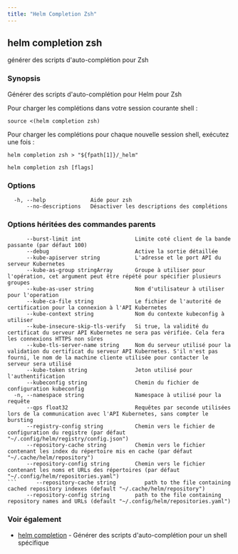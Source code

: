 ```yaml
---
title: "Helm Completion Zsh"
---
```


## helm completion zsh

générer des scripts d'auto-complétion pour Zsh

### Synopsis

Générer des scripts d'auto-complétion pour Helm pour Zsh

Pour charger les complétions dans votre session courante shell :

    source <(helm completion zsh)

Pour charger les complétions pour chaque nouvelle session shell, exécutez une fois :

    helm completion zsh > "${fpath[1]}/_helm"


```
helm completion zsh [flags]
```

### Options

```
  -h, --help              Aide pour zsh
      --no-descriptions   Désactiver les descriptions des complétions
```

### Options héritées des commandes parents

```
      --burst-limit int                 Limite coté client de la bande passante (par défaut 100)
      --debug                           Active la sortie détaillée
      --kube-apiserver string           L'adresse et le port API du serveur Kubernetes
      --kube-as-group stringArray       Groupe à utiliser pour l'opération, cet argument peut être répété pour spécifier plusieurs groupes
      --kube-as-user string             Nom d'utilisateur à utiliser pour l'operation
      --kube-ca-file string             Le fichier de l'autorité de certification pour la connexion à l'API Kubernetes
      --kube-context string             Nom du contexte kubeconfig à utiliser
      --kube-insecure-skip-tls-verify   Si true, la validité du certificat du serveur API Kubernetes ne sera pas vérifiée. Cela fera les connexions HTTPS non sûres
      --kube-tls-server-name string     Nom du serveur utilisé pour la validation du certificat du serveur API Kubernetes. S'il n'est pas fourni, le nom de la machine cliente utilisée pour contacter le serveur sera utilisé
      --kube-token string               Jeton utilisé pour l'authentification
      --kubeconfig string               Chemin du fichier de configuration kubeconfig
  -n, --namespace string                Namespace à utilisé pour la requête
      --qps float32                     Requêtes par seconde utilisées lors de la communication avec l'API Kubernetes, sans compter le bursting
      --registry-config string          Chemin vers le fichier de configuration du registre (par défaut "~/.config/helm/registry/config.json")
      --repository-cache string         Chemin vers le fichier contenant les index du répertoire mis en cache (par défaut "~/.cache/helm/repository")
      --repository-config string        Chemin vers le fichier contenant les noms et URLs des répertoires (par défaut "~/.config/helm/repositories.yaml")
```      --repository-cache string         path to the file containing cached repository indexes (default "~/.cache/helm/repository")
      --repository-config string        path to the file containing repository names and URLs (default "~/.config/helm/repositories.yaml")
```

### Voir également

* [helm completion](helm_completion.md) - Générer des scripts d'auto-complétion pour un shell spécifique
